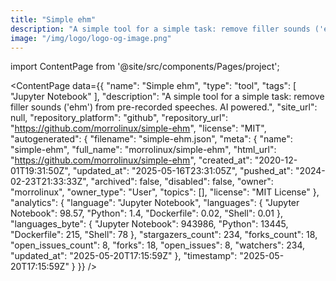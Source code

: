 ```yaml
---
title: "Simple ehm"
description: "A simple tool for a simple task: remove filler sounds ('ehm') from pre-recorded speeches. AI powered."
image: "/img/logo/logo-og-image.png"
---
```

import ContentPage from '@site/src/components/Pages/project';

<ContentPage
    data={{
  "name": "Simple ehm",
  "type": "tool",
  "tags": [
    "Jupyter Notebook"
  ],
  "description": "A simple tool for a simple task: remove filler sounds ('ehm') from pre-recorded speeches. AI powered.",
  "site_url": null,
  "repository_platform": "github",
  "repository_url": "https://github.com/morrolinux/simple-ehm",
  "license": "MIT",
  "autogenerated": {
    "filename": "simple-ehm.json",
    "meta": {
      "name": "simple-ehm",
      "full_name": "morrolinux/simple-ehm",
      "html_url": "https://github.com/morrolinux/simple-ehm",
      "created_at": "2020-12-01T19:31:50Z",
      "updated_at": "2025-05-16T23:31:05Z",
      "pushed_at": "2024-02-23T21:33:33Z",
      "archived": false,
      "disabled": false,
      "owner": "morrolinux",
      "owner_type": "User",
      "topics": [],
      "license": "MIT License"
    },
    "analytics": {
      "language": "Jupyter Notebook",
      "languages": {
        "Jupyter Notebook": 98.57,
        "Python": 1.4,
        "Dockerfile": 0.02,
        "Shell": 0.01
      },
      "languages_byte": {
        "Jupyter Notebook": 943986,
        "Python": 13445,
        "Dockerfile": 215,
        "Shell": 78
      },
      "stargazers_count": 234,
      "forks_count": 18,
      "open_issues_count": 8,
      "forks": 18,
      "open_issues": 8,
      "watchers": 234,
      "updated_at": "2025-05-20T17:15:59Z"
    },
    "timestamp": "2025-05-20T17:15:59Z"
  }
}}
/>
